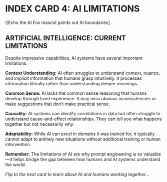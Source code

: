 # INDEX CARD 4: AI LIMITATIONS

![Echo the AI Fox mascot points out AI boundaries]

## ARTIFICIAL INTELLIGENCE: CURRENT LIMITATIONS

Despite impressive capabilities, AI systems have several important limitations:

**Context Understanding:** AI often struggles to understand context, nuance, and implicit information that humans grasp intuitively. It processes information literally rather than understanding deeper meanings.

**Common Sense:** AI lacks the common sense reasoning that humans develop through lived experience. It may miss obvious inconsistencies or make suggestions that don't make practical sense.

**Causality:** AI systems can identify correlations in data but often struggle to understand cause-and-effect relationships. They can tell you what happens together but not necessarily why.

**Adaptability:** While AI can excel in domains it was trained for, it typically cannot adapt to entirely new situations without additional training or human intervention.

**Remember:** The limitations of AI are why prompt engineering is so valuable—it helps bridge the gap between how humans and AI systems understand the world.

*Flip to the next card to learn about AI and humans working together...*
